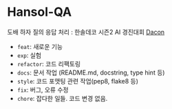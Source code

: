 # Hansol-QA
도배 하자 질의 응답 처리 : 한솔데코 시즌2 AI 경진대회
[Dacon](https://dacon.io/competitions/official/236216/overview/description)

- `feat`: 새로운 기능
- `exp`: 실험
- `refactor`: 코드 리팩토링
- `docs`: 문서 작업 (README.md, docstring, type hint 등)
- `style`: 코드 포맷팅 관련 작업(pep8, flake8 등)
- `fix`: 버그, 오류 수정
- `chore`: 잡다한 일들. 코드 변경 없음.
